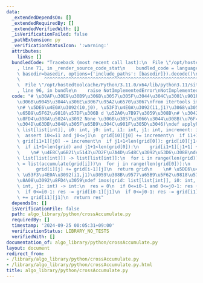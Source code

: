 ```yaml
---
data:
  _extendedDependsOn: []
  _extendedRequiredBy: []
  _extendedVerifiedWith: []
  _isVerificationFailed: false
  _pathExtension: py
  _verificationStatusIcon: ':warning:'
  attributes:
    links: []
  bundledCode: "Traceback (most recent call last):\n  File \"/opt/hostedtoolcache/Python/3.11.0/x64/lib/python3.11/site-packages/onlinejudge_verify/documentation/build.py\"\
    , line 71, in _render_source_code_stat\n    bundled_code = language.bundle(stat.path,\
    \ basedir=basedir, options={'include_paths': [basedir]}).decode()\n          \
    \         ^^^^^^^^^^^^^^^^^^^^^^^^^^^^^^^^^^^^^^^^^^^^^^^^^^^^^^^^^^^^^^^^^^^^^^^^^^^^^^^^^\n\
    \  File \"/opt/hostedtoolcache/Python/3.11.0/x64/lib/python3.11/site-packages/onlinejudge_verify/languages/python.py\"\
    , line 96, in bundle\n    raise NotImplementedError\nNotImplementedError\n"
  code: "# \u30AF\u30E9\u30B9\u306B\u3057\u305F\u3044\u304C\u3001\u901F\u5EA6\u7684\
    \u306B\u9045\u3044\u306E\u3067\u95A2\u6570\u3067\nfrom itertools import accumulate\n\
    \n# \u5DE6\u4E0A\u3092(i0,j0), \u53F3\u4E0A\u3092(i1,j1)\u3068\u3059\u308B\u9577\
    \u65B9\u5F62\u9818\u57DF\u306B d \u52A0\u7B97\u3059\u308B\n# \u3042\u3048\u3066\
    \u8FD4\u308A\u5024\u3092 None \u306B\u3057\u3066\u3044\u308B(\u76F4\u63A5\u66F8\
    \u304D\u63DB\u3048\u305F\u65B9\u304C\u901F\u305D\u3046)\ndef applyRangeAddition(grid:\
    \ list[list[int]], i0: int, j0: int, i1: int, j1: int, increment: int) -> None:\n\
    \  assert i0<=i1 and j0<=j1\n  grid[i0][j0] += increment\n  if i1+1<len(grid):\
    \ grid[i1+1][j0] -= increment\n  if j1+1<len(grid[0]): grid[i0][j1+1] -= increment\n\
    \  if i1+1<len(grid) and j1+1<len(grid[0]):\n    grid[i1+1][j1+1] += increment\n\
    \    \n# \u4E8C\u6B21\u5143\u7D2F\u7A4D\u548C\u3092\u53D6\u308B\ndef crossAccumulate(grid:\
    \ list[list[int]]) -> list[list[int]]:\n  for i in range(len(grid)):\n    grid[i]\
    \ = list(accumulate(grid[i]))\n  for j in range(len(grid[0])):\n    for i in range(1,len(grid)):\n\
    \      grid[i][j] += grid[i-1][j]\n  return grid\n    \n# \u5DE6\u4E0A\u3092(i0,j0),\
    \ \u53F3\u4E0A\u3092(i1,j1)\u3059\u308B\u9577\u65B9\u5F62\u9818\u57DF\u306E\u5408\
    \u8A08\u3092\u8FD4\u3059\ndef imos(grid: list[list[int]], i0: int, j0: int, i1:\
    \ int, j1: int) -> int:\n  res = 0\n  if 0<=i0-1 and 0<=j0-1: res += grid[i0-1][j0-1]\n\
    \  if 0<=i0-1: res -= grid[i0-1][j1]\n  if 0<=j0-1: res -= grid[i1][j0-1]\n  res\
    \ += grid[i1][j1]\n  return res"
  dependsOn: []
  isVerificationFile: false
  path: algo_library/python/crossAccumulate.py
  requiredBy: []
  timestamp: '2024-09-25 00:05:31+09:00'
  verificationStatus: LIBRARY_NO_TESTS
  verifiedWith: []
documentation_of: algo_library/python/crossAccumulate.py
layout: document
redirect_from:
- /library/algo_library/python/crossAccumulate.py
- /library/algo_library/python/crossAccumulate.py.html
title: algo_library/python/crossAccumulate.py
---
```

